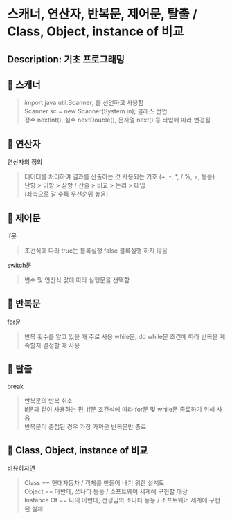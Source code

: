 스캐너, 연산자, 반복문, 제어문, 탈출 / Class, Object, instance of 비교
========================== 
Description: 기초 프로그래밍
---------------------------
## :wrench: 스캐너   

> import java.util.Scanner; 를 선언하고 사용함  
> Scanner sc = new Scanner(System.in); 클래스 선언  
> 정수 nextInt(), 실수 nextDouble(), 문자열 next() 등 타입에 따라 변경됨  

## :wrench: 연산자  
연산자의 정의
> 데이터를 처리하여 결과를 산출하는 것
> 사용되는 기호 (+, -, *, / %, =, 등등)  
> 단항 > 이항 > 삼항 / 산술 > 비교 > 논리 > 대입  
> (좌측으로 갈 수록 우선순위 높음)
 
## :wrench: 제어문  
if문  
> 조건식에 따라 true는 블록실행 false 블록실행 하지 않음  
  
switch문  
> 변수 및 연산식 값에 따라 실행문을 선택함 
 
## :wrench: 반복문  
for문
> 반복 횟수를 알고 있을 때 주로 사용
while문, do while문
> 조건에 따라 반복을 계속할지 결정할 때 사용

## :wrench: 탈출  
break  
> 반복문의 반복 취소  
> if문과 같이 사용하는 편, if문 조건식에 따라 for문 및 while문 종료하기 위해 사용  
> 반복문이 중첩된 경우 가장 가까운 반복문만 종료  

## :wrench: Class, Object, instance of 비교  
비유하자면
> Class == 현대자동차 / 객체를 만들어 내기 위한 설계도  
> Object == 아반테, 쏘나타 등등 / 소프트웨어 세계에 구현할 대상  
> Instance Of == 나의 아반테, 선생님의 소나타 등등 / 소프트웨어 세계에 구현된 실체  
